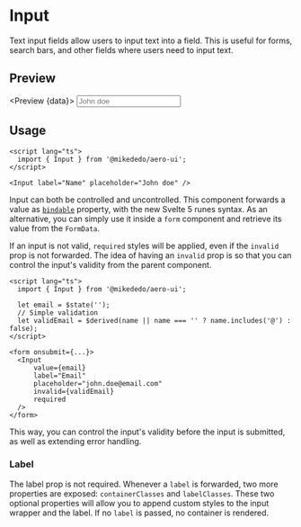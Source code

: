 # Input

Text input fields allow users to input text into a field. This is useful for forms, search bars, and other fields where users need to input text.

<script lang="ts">
  import { Preview } from '$components'
  import { Input } from '$lib/components/input';

  export let data;
</script>

## Preview

<Preview {data}>
<Input label="Name" placeholder="John doe" />
</Preview>

## Usage

```svelte
<script lang="ts">
  import { Input } from '@mikededo/aero-ui';
</script>

<Input label="Name" placeholder="John doe" />
```

Input can both be controlled and uncontrolled. This component forwards a value as [`bindable`](https://svelte-5-preview.vercel.app/docs/runes#$bindable) property, with the new Svelte 5 runes syntax. As an alternative, you can simply use it inside a `form` component and retrieve its value from the `FormData`.

If an input is not valid, `required` styles will be applied, even if the `invalid` prop is not forwarded. The idea of having an `invalid` prop is so that you can control the input's validity from the parent component.

```svelte {6} {14}
<script lang="ts">
  import { Input } from '@mikededo/aero-ui';

  let email = $state('');
  // Simple validation
  let validEmail = $derived(name || name === '' ? name.includes('@') : false);
</script>

<form onsubmit={...}>
  <Input
      value={email}
      label="Email"
      placeholder="john.doe@email.com"
      invalid={validEmail}
      required
  />
</form>
```

This way, you can control the input's validity before the input is submitted, as well as extending error handling.

### Label

The label prop is not required. Whenever a `label` is forwarded, two more properties are exposed: `containerClasses` and `labelClasses`. These two optional properties will allow you to append custom styles to the input wrapper and the label. If no `label` is passed, no container is rendered.
